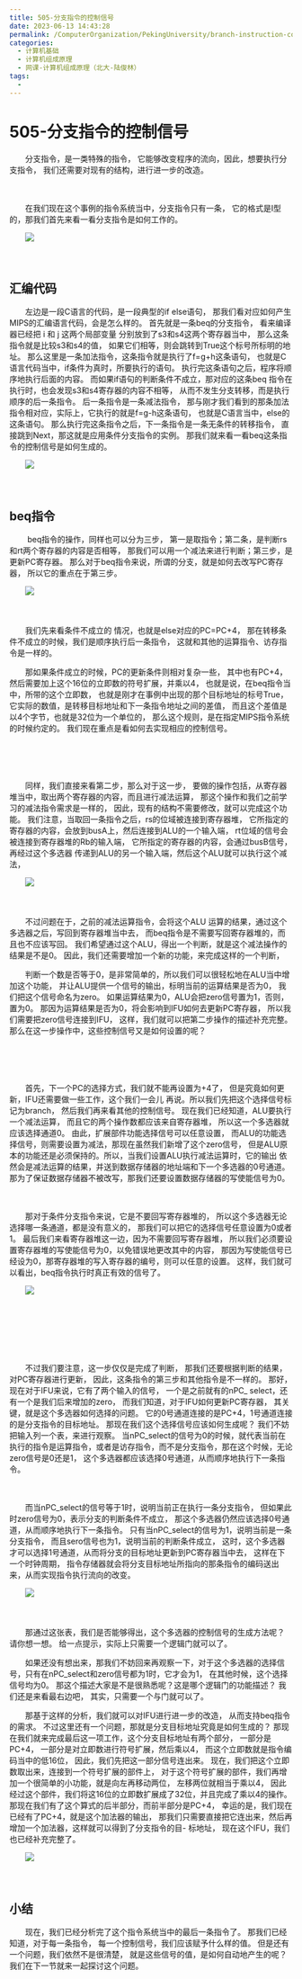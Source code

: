 ```yaml
---
title: 505-分支指令的控制信号
date: 2023-06-13 14:43:28
permalink: /ComputerOrganization/PekingUniversity/branch-instruction-control-signal
categories:
  - 计算机基础
  - 计算机组成原理
  - 网课-计算机组成原理（北大-陆俊林）
tags:
  - 
---
```

# 505-分支指令的控制信号

　　分支指令，是一类特殊的指令， 它能够改变程序的流向，因此，想要执行分支指令， 我们还需要对现有的结构，进行进一步的改造。  
<!-- more -->
　　‍

　　在我们现在这个事例的指令系统当中，分支指令只有一条， 它的格式是I型的，那我们首先来看一看分支指令是如何工作的。 

　　![](https://image.peterjxl.com/blog/image-20220920205527-iw9p0dw.png)​

　　‍

## 汇编代码

　　左边是一段C语言的代码，是一段典型的if else语句， 那我们看对应如何产生MIPS的汇编语言代码，会是怎么样的。 首先就是一条beq的分支指令， 看来编译器已经把 i 和 j 这两个局部变量 分别放到了s3和s4这两个寄存器当中， 那么这条指令就是比较s3和s4的值， 如果它们相等，则会跳转到True这个标号所标明的地址。 那么这里是一条加法指令，这条指令就是执行了f=g+h这条语句， 也就是C语言代码当中，if条件为真时，所要执行的语句。 执行完这条语句之后，程序将顺序地执行后面的内容。 而如果if语句的判断条件不成立，那对应的这条beq 指令在执行时，也会发现s3和s4寄存器的内容不相等， 从而不发生分支转移，而是执行顺序的后一条指令。 后一条指令是一条减法指令， 那与刚才我们看到的那条加法指令相对应，实际上，它执行的就是f=g-h这条语句， 也就是C语言当中，else的这条语句。 那么执行完这条指令之后，下一条指令是一条无条件的转移指令， 直接跳到Next，那这就是应用条件分支指令的实例。 那我们就来看一看beq这条指令的控制信号是如何生成的。

　　![](https://image.peterjxl.com/blog/image-20220920205659-d3hbfuu.png)​

　　‍

##  beq指令

　　 beq指令的操作，同样也可以分为三步， 第一是取指令；第二条，是判断rs和rt两个寄存器的内容是否相等， 那我们可以用一个减法来进行判断；第三步，是更新PC寄存器。 那么对于beq指令来说，所谓的分支，就是如何去改写PC寄存器， 所以它的重点在于第三步。

　　![](https://image.peterjxl.com/blog/image-20220920205736-kkhw0r7.png)​

　　‍

　　我们先来看条件不成立的 情况，也就是else对应的PC=PC+4， 那在转移条件不成立的时候，我们是顺序执行后一条指令， 这就和其他的运算指令、访存指令是一样的。 

　　那如果条件成立的时候，PC的更新条件则相对复杂一些， 其中也有PC+4，然后需要加上这个16位的立即数的符号扩展，并乘以4， 也就是说，在beq指令当中，所带的这个立即数， 也就是刚才在事例中出现的那个目标地址的标号True， 它实际的数值，是转移目标地址和下一条指令地址之间的差值， 而且这个差值是以4个字节，也就是32位为一个单位的， 那么这个规则，是在指定MIPS指令系统的时候约定的。 我们现在重点是看如何去实现相应的控制信号。 

　　‍

　　‍

　　同样，我们直接来看第二步，那么对于这一步， 要做的操作包括，从寄存器堆当中，取出两个寄存器的内容，而且进行减法运算， 那这个操作和我们之前学习的减法指令需求是一样的， 因此，现有的结构不需要修改，就可以完成这个功能。 我们注意，当取回一条指令之后，rs的位域被连接到寄存器堆， 它所指定的寄存器的内容，会放到busA上，然后连接到ALU的一个输入端， rt位域的信号会被连接到寄存器堆的Rb的输入端， 它所指定的寄存器的内容，会通过busB信号，再经过这个多选器 传递到ALU的另一个输入端，然后这个ALU就可以执行这个减法， 

　　![](https://image.peterjxl.com/blog/image-20220920212227-26avuun.png)​

　　‍

　　不过问题在于，之前的减法运算指令，会将这个ALU 运算的结果，通过这个多选器之后，写回到寄存器堆当中去， 而beq指令是不需要写回寄存器堆的，而且也不应该写回。 我们希望通过这个ALU，得出一个判断，就是这个减法操作的结果是不是0。 因此，我们还需要增加一个新的功能，来完成这样的一个判断， 

　　判断一个数是否等于0，是非常简单的，所以我们可以很轻松地在ALU当中增加这个功能， 并让ALU提供一个信号的输出，标明当前的运算结果是否为0， 我们把这个信号命名为zero。 如果运算结果为0，ALU会把zero信号置为1，否则，置为0。 那因为运算结果是否为0，将会影响到IFU如何去更新PC寄存器， 所以我们需要把zero信号连接到IFU， 这样，我们就可以把第二步操作的描述补充完整。 那么在这一步操作中，这些控制信号又是如何设置的呢？ 

　　‍

　　‍

　　首先，下一个PC的选择方式，我们就不能再设置为+4了， 但是究竟如何更新，IFU还需要做一些工作，这个我们一会儿 再说。所以我们先把这个选择信号标记为branch， 然后我们再来看其他的控制信号。 现在我们已经知道，ALU要执行一个减法运算， 而且它的两个操作数都应该来自寄存器堆， 所以这一个多选器就应该选择通道0。 由此，扩展部件功能选择信号可以任意设置， 而ALU的功能选择信号，则需要设置为减法，那现在虽然我们新增了这个zero信号， 但是ALU原本的功能还是必须保持的。所以，当我们设置ALU执行减法运算时，它的输出 依然会是减法运算的结果，并送到数据存储器的地址端和下一个多选器的0号通道。 那为了保证数据存储器不被改写，那我们还要设置数据存储器的写使能信号为0。 

　　‍

　　那对于条件分支指令来说，它是不要回写寄存器堆的， 所以这个多选器无论选择哪一条通道，都是没有意义的， 那我们可以把它的选择信号任意设置为0或者1。 最后我们来看寄存器堆这一边，因为不需要回写寄存器堆， 所以我们必须要设置寄存器堆的写使能信号为0，以免错误地更改其中的内容， 那因为写使能信号已经设为0，那寄存器堆的写入寄存器的编号，则可以任意的设置。 这样，我们就可以看出，beq指令执行时真正有效的信号了。 

　　![](https://image.peterjxl.com/blog/image-20220920212525-h9n4zz8.png)​

　　‍

　　‍

　　‍

　　不过我们要注意，这一步仅仅是完成了判断， 那我们还要根据判断的结果，对PC寄存器进行更新， 因此，这条指令的第三步和其他指令是不一样的。 那好，现在对于IFU来说，它有了两个输入的信号， 一个是之前就有的nPC_ select，还有一个是我们后来增加的zero， 而我们知道，对于IFU如何更新PC寄存器， 其关键，就是这个多选器如何选择的问题。 它的0号通道连接的是PC+4，1号通道连接的是分支指令的目标地址。 那现在我们这个选择信号应该如何生成呢？ 我们不妨把输入列一个表，来进行观察。 当nPC_select的信号为0的时候，就代表当前在执行的指令是运算指令，或者是访存指令，而不是分支指令，那在这个时候，无论zero信号是0还是1， 这个多选器都应该选择0号通道，从而顺序地执行下一条指令。 

　　‍

　　而当nPC_select的信号等于1时，说明当前正在执行一条分支指令， 但如果此时zero信号为0，表示分支的判断条件不成立， 那这个多选器仍然应该选择0号通道，从而顺序地执行下一条指令。 只有当nPC_select的信号为1，说明当前是一条分支指令， 而且sero信号也为1，说明当前的判断条件成立， 这时，这个多选器才可以选择1号通道，从而将分支的目标地址更新到PC寄存器当中去， 这样在下一个时钟周期， 指令存储器就会将分支目标地址所指向的那条指令的编码送出来，从而实现指令执行流向的改变。 

　　![](https://image.peterjxl.com/blog/image-20220920212712-hc7aqvt.png)​

　　‍

　　那通过这张表，我们是否能够得出，这个多选器的控制信号的生成方法呢？ 请你想一想。 给一点提示，实际上只需要一个逻辑门就可以了。 

　　如果还没有想出来，那我们不妨回来再观察一下，对于这个多选器的选择信号，只有在nPC_select和zero信号都为1时，它才会为1， 在其他时候，这个选择信号均为0。 那这个描述大家是不是很熟悉呢？这是哪个逻辑门的功能描述？ 我们还是来看最右边吧， 其实，只需要一个与门就可以了。 

　　那基于这样的分析，我们就可以对IFU进行进一步的改造， 从而支持beq指令的需求。 不过这里还有一个问题，那就是分支目标地址究竟是如何生成的？ 那现在我们就来完成最后这一项工作，这个分支目标地址有两个部分， 一部分是PC+4， 一部分是对立即数进行符号扩展，然后乘以4， 而这个立即数就是指令编码当中的低16位， 因此，我们先把这一部分信号连出来。 现在，我们把这个立即数取出来，连接到一个符号扩展的部件上， 对于这个符号扩展的部件，我们再增加一个很简单的小功能，就是向左再移动两位， 左移两位就相当于乘以4， 因此经过这个部件，我们将这16位的立即数扩展成了32位，并且完成了乘以4的操作。 那现在我们有了这个算式的后半部分，而前半部分是PC+4， 幸运的是，我们现在已经有了PC+4，就是这个加法器的输出， 那我们只需要直接把它连出来，然后再增加一个加法器，这样就可以得到了分支指令的目- 标地址， 现在这个IFU，我们也已经补充完整了。

　　![](https://image.peterjxl.com/blog/image-20220920212933-9kja3cn.png)

　　​

## 小结

　　现在，我们已经分析完了这个指令系统当中的最后一条指令了。 那我们已经知道，对于每一条指令， 每一个控制信号，我们应该赋予什么样的值。 但是还有一个问题，我们依然不是很清楚， 就是这些信号的值，是如何自动地产生的呢？ 我们在下一节就来一起探讨这个问题。
